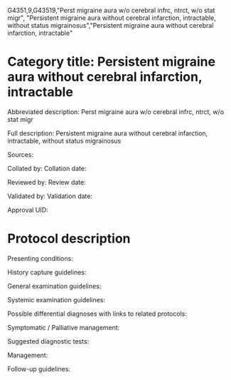 G4351,9,G43519,"Perst migraine aura w/o cerebral infrc, ntrct, w/o stat migr", "Persistent migraine aura without cerebral infarction, intractable, without status migrainosus","Persistent migraine aura without cerebral infarction, intractable"
# Category title: Persistent migraine aura without cerebral infarction, intractable

Abbreviated description: Perst migraine aura w/o cerebral infrc, ntrct, w/o stat migr

Full description: Persistent migraine aura without cerebral infarction, intractable, without status migrainosus

Sources:

Collated by:
Collation date:

Reviewed by:
Review date:

Validated by:
Validation date:

Approval UID:

# Protocol description

Presenting conditions:

History capture guidelines:

General examination guidelines:

Systemic examination guidelines:

Possible differential diagnoses with links to related protocols:

Symptomatic / Palliative management:

Suggested diagnostic tests:

Management:

Follow-up guidelines:
